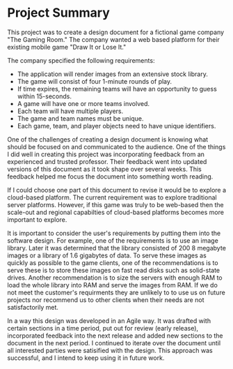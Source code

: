 # Project Summary

This project was to create a design document for a fictional game company "The Gaming Room."
The company wanted a web based platform for their existing mobile game "Draw It or Lose It."

The company specified the following requirements:
-	The application will render images from an extensive stock library. 
-	The game will consist of four 1-minute rounds of play. 
-	If time expires, the remaining teams will have an opportunity to guess within 15-seconds. 
-	A game will have one or more teams involved. 
-	Each team will have multiple players. 
-	The game and team names must be unique. 
-	Each game, team, and player objects need to have unique identifiers.

One of the challenges of creating a design document is knowing what should be focused on and communicated to the audience. 
One of the things I did well in creating this project was incorporating feedback from an experienced and trusted professor. 
Their feedback went into updated versions of this document as it took shape over several weeks. 
This feedback helped me focus the document into something worth reading.

If I could choose one part of this document to revise it would be to explore a cloud-based platform. 
The current requirement was to explore traditional server platforms. 
However, if this game was truly to be web-based then the scale-out and regional capabilties of cloud-based platforms becomes more important to explore.

It is important to consider the user's requirements by putting them into the software design. 
For example, one of the requirements is to use an image library. 
Later it was determined that the library consisted of 200 8 megabyte images or a library of 1.6 gigabytes of data. To serve these images as quickly as possible to the game clients, one of the recommendations is to serve these is to store these images on fast read disks such as solid-state drives. 
Another recommendation is to size the servers with enough RAM to load the whole library into RAM and serve the images from RAM. 
If we do not meet the customer's requirments they are unlikely to to use us on future projects nor recommend us to other clients when their needs are not satisfactorily met. 

In a way this design was developed in an Agile way. It was drafted with certain sections in a time period, put out for review (early release), incorporated feedback into the next release and added new sections to the document in the next period. I continued to iterate over the document until all interested parties were satisified with the design. This approach was successful, and I intend to keep using it in future work.
